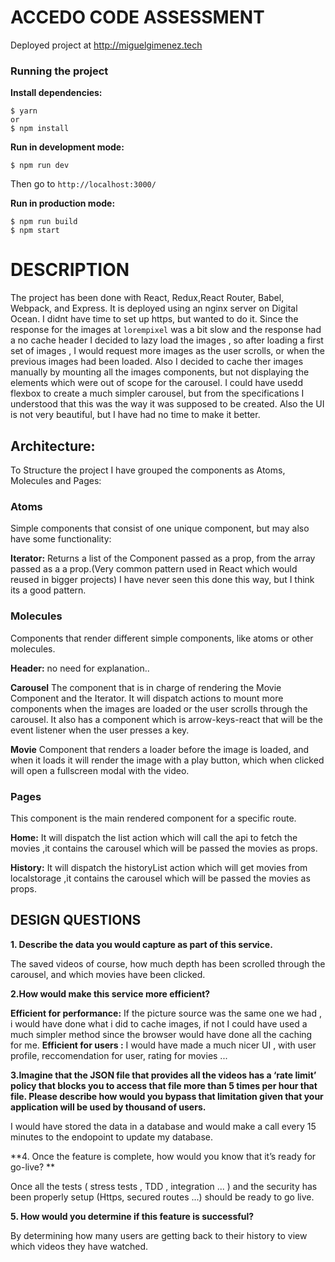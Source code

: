 #  ACCEDO CODE ASSESSMENT 


Deployed project at http://miguelgimenez.tech
### Running the project

**Install dependencies:**


    $ yarn 
    or 
    $ npm install


**Run in development mode:**


    $ npm run dev

Then go to ``http://localhost:3000/``

**Run in production mode:**


    $ npm run build
    $ npm start   
  
    


# DESCRIPTION


The project has been done with React, Redux,React Router, Babel, Webpack, and Express.
It is deployed using an nginx server on Digital Ocean. I didnt have time to set up https, but wanted to do it.
Since the response for the images at ```lorempixel``` was a bit slow and the response had a no cache header I decided to lazy load the images ,
so after loading a first set of images , I would request more images as the user scrolls, or when the previous images had been loaded.
Also I decided to cache ther images manually by mounting all the images components, but not displaying the elements which were out of 
scope for the carousel. I could have usedd flexbox to create a much simpler carousel, but from the specifications I understood that this was the way it was supposed to be created.
Also the UI is not very beautiful, but I have had no time to make it better.


## Architecture:

To Structure the project I have grouped the components as Atoms, Molecules and Pages:

### Atoms

Simple components that consist of one unique component, but may also have some functionality:

**Iterator:** Returns a list of the Component passed as a prop, from the array passed as a a prop.(Very common pattern used in React which would reused in bigger projects) 
I have never seen this done this way, but I think its a good pattern.

### Molecules

Components that render different simple components, like atoms or other molecules.

**Header:** no need for explanation..

**Carousel** The component that is in charge of rendering the Movie Component and the Iterator. It will dispatch actions to mount more components
when the images are loaded or the user scrolls through the carousel. It also has a component which is arrow-keys-react that will be
the event listener when the user presses a key.

**Movie** Component that renders a loader before the image is loaded, and when it loads it will render the image with a play button,
which when clicked will open a fullscreen modal with the video.

### Pages

This component is the main rendered component for a specific route.

**Home:** It will dispatch the list action which will call the api to fetch 
the movies ,it contains the carousel which will be passed the movies as props.
 

**History:**  It will dispatch the historyList action which will get movies from localstorage
,it contains the carousel which will be passed the movies as props.

## DESIGN QUESTIONS ##
**1. Describe the data you would capture as part of this service.**

The saved videos of course, how much depth has been scrolled through the carousel, and which movies have been clicked.

**2.How would make this service more efficient?**

**Efficient for performance:** If the picture source was the same one we had , i would have done what i did to cache images, if not I could have used a much simpler method since the browser would have done all the caching for me.
**Efficient for users :** I would have made a much nicer UI , with user profile, reccomendation for user, rating for movies ...

**3.Imagine that the JSON file that provides all the videos has a ‘rate limit’
policy that blocks you to access that file more than 5 times per hour that
file. Please describe how would you bypass that limitation given that your
application will be used by thousand of users.**

I would have stored the data in a database and would make a call every 15 minutes to the endopoint to update my database.

**4. Once the feature is complete, how would you know that it’s ready for
go-live? **

Once all the tests  ( stress tests , TDD , integration ... ) and the security has been properly setup (Https, secured routes ...) should be ready to go live.

**5. How would you determine if this feature is successful?**

By determining how many users are getting back to their history to view which videos they have watched.






